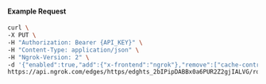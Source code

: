 <!-- Code generated for API Clients. DO NOT EDIT. -->

#### Example Request

```bash
curl \
-X PUT \
-H "Authorization: Bearer {API_KEY}" \
-H "Content-Type: application/json" \
-H "Ngrok-Version: 2" \
-d '{"enabled":true,"add":{"x-frontend":"ngrok"},"remove":["cache-control"]}' \
https://api.ngrok.com/edges/https/edghts_2bIPipDABBx0a6PUR2Z2gjIALVG/routes/edghtsrt_2bIPirnA7kUJ9SoWKDuczxbTcVj/request_headers
```
